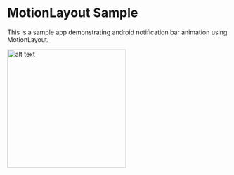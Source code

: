 MotionLayout Sample
===========


This is a sample app demonstrating android notification bar animation using MotionLayout.



 <img src="https://github.com/ahmed7official/Android-MotionLayoutSample/blob/master/demo_gif.gif" alt="alt text" width="270" >



 
